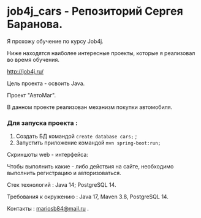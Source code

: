 # job4j_cars - Репозиторий Сергея Баранова.

Я прохожу обучение по курсу Job4j.

Ниже находятся наиболее интересные проекты, которые я реализовал во время обучения.

http://job4j.ru/

Цель проекта - освоить Java.

Проект "АвтоМаг".

В данном проекте реализован механизм покупки автомобиля.

### Для запуска проекта :

1. Создать БД командой `create database cars;` ;
2. Запустить приложение командой `mvn spring-boot:run;`

Скриншоты  web - интерфейса:

Чтобы выполнить какие - либо действия на сайте, 
необходимо выполнить регистрацию и авторизоваться.

Стек технологий : Java 14; PostgreSQL 14.

Требования к окружению : Java 17, Maven 3.8, PostgreSQL 14.

Контакты : mariosb84@mail.ru .

